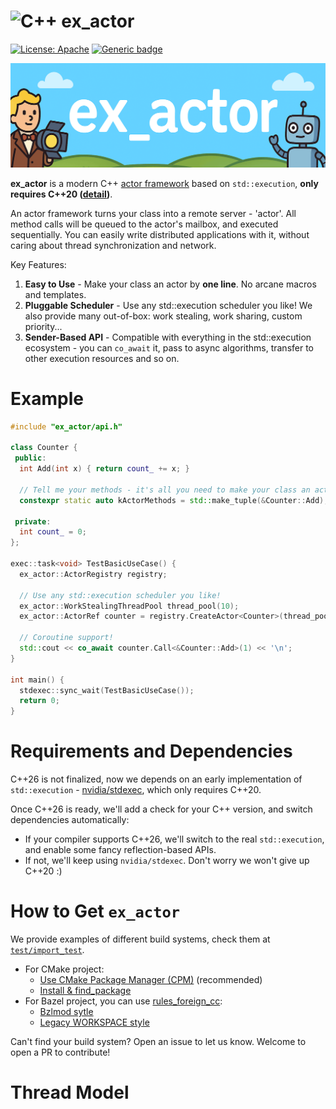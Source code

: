 # ![C++](https://img.shields.io/badge/c++-%2300599C.svg?style=for-the-badge&logo=c%2B%2B&logoColor=white) ex_actor

[![License: Apache](https://img.shields.io/badge/License-Apache-blue.svg)](https://opensource.org/licenses/MIT)
[![Generic badge](https://img.shields.io/badge/C++-20-blue.svg)](https://shields.io/)

![image](assets/ex_actor_banner.png)

**ex_actor** is a modern C++ [actor framework](https://en.wikipedia.org/wiki/Actor_model) based on `std::execution`, **only requires C++20 ([detail](#requirements-and-dependencies))**.

An actor framework turns your class into a remote server - 'actor'. All method calls will be queued to the actor's mailbox, and executed sequentially. You can easily write distributed applications with it, without caring about thread synchronization and network.

Key Features:
1. **Easy to Use** - Make your class an actor by **one line**. No arcane macros and templates.
2. **Pluggable Scheduler** - Use any std::execution scheduler you like! We also provide many out-of-box: work stealing, work sharing, custom priority...
3. **Sender-Based API** - Compatible with everything in the std::execution ecosystem - you can `co_await` it, pass to async algorithms, transfer to other execution resources and so on.


# Example

```cpp
#include "ex_actor/api.h"

class Counter {
 public:
  int Add(int x) { return count_ += x; }
  
  // Tell me your methods - it's all you need to make your class an actor.
  constexpr static auto kActorMethods = std::make_tuple(&Counter::Add);

 private:
  int count_ = 0;
};

exec::task<void> TestBasicUseCase() {
  ex_actor::ActorRegistry registry;

  // Use any std::execution scheduler you like!
  ex_actor::WorkStealingThreadPool thread_pool(10);
  ex_actor::ActorRef counter = registry.CreateActor<Counter>(thread_pool.get_scheduler()); 

  // Coroutine support!
  std::cout << co_await counter.Call<&Counter::Add>(1) << '\n';
}

int main() {
  stdexec::sync_wait(TestBasicUseCase());
  return 0;
}
```

# Requirements and Dependencies

C++26 is not finalized, now we depends on an early implementation of `std::execution` - [nvidia/stdexec](https://github.com/NVIDIA/stdexec), which only requires C++20.

Once C++26 is ready, we'll add a check for your C++ version, and switch dependencies automatically:
* If your compiler supports C++26, we'll switch to the real `std::execution`, and enable some fancy reflection-based APIs.
* If not, we'll keep using `nvidia/stdexec`. Don't worry we won't give up C++20 :)

# How to Get `ex_actor`

We provide examples of different build systems, check them at [`test/import_test`](test/import_test).

* For CMake project:
  * [Use CMake Package Manager (CPM)](test/import_test/cmake_cpm) (recommended)
  * [Install & find_package](test/import_test/cmake_install_find_package)
* For Bazel project, you can use [rules_foreign_cc](https://bazel-contrib.github.io/rules_foreign_cc/cmake.html):
  * [Bzlmod sytle](test/import_test/bazel_bzlmod)
  * [Legacy WORKSPACE style](test/import_test/bazel_workspace)

Can't find your build system? Open an issue to let us know. Welcome to open a PR to contribute!

# Thread Model
